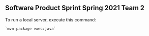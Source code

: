 ## Software Product Sprint Spring 2021 Team 2 ##


To run a local server, execute this command:

```
`mvn package exec:java`
```
